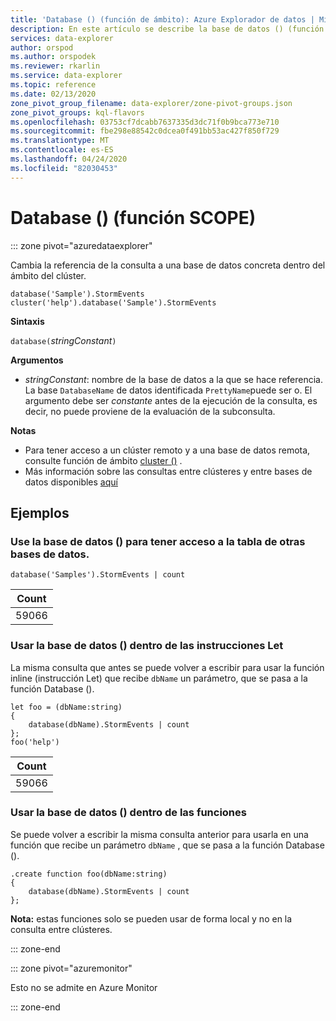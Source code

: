 ```yaml
---
title: 'Database () (función de ámbito): Azure Explorador de datos | Microsoft Docs'
description: En este artículo se describe la base de datos () (función de ámbito) en Azure Explorador de datos.
services: data-explorer
author: orspod
ms.author: orspodek
ms.reviewer: rkarlin
ms.service: data-explorer
ms.topic: reference
ms.date: 02/13/2020
zone_pivot_group_filename: data-explorer/zone-pivot-groups.json
zone_pivot_groups: kql-flavors
ms.openlocfilehash: 03753cf7dcabb7637335d3dc71f0b9bca773e710
ms.sourcegitcommit: fbe298e88542c0dcea0f491bb53ac427f850f729
ms.translationtype: MT
ms.contentlocale: es-ES
ms.lasthandoff: 04/24/2020
ms.locfileid: "82030453"
---
```

# <a name="database-scope-function"></a>Database () (función SCOPE)

::: zone pivot="azuredataexplorer"

Cambia la referencia de la consulta a una base de datos concreta dentro del ámbito del clúster. 

```kusto
database('Sample').StormEvents
cluster('help').database('Sample').StormEvents
```

**Sintaxis**

`database(`*stringConstant*`)`

**Argumentos**

* *stringConstant*: nombre de la base de datos a la que se hace referencia. La base `DatabaseName` de datos identificada `PrettyName`puede ser o. El argumento debe ser _constante_ antes de la ejecución de la consulta, es decir, no puede proviene de la evaluación de la subconsulta.

**Notas**

* Para tener acceso a un clúster remoto y a una base de datos remota, consulte función de ámbito [cluster ()](clusterfunction.md) .
* Más información sobre las consultas entre clústeres y entre bases de datos disponibles [aquí](cross-cluster-or-database-queries.md)

## <a name="examples"></a>Ejemplos

### <a name="use-database-to-access-table-of-other-database"></a>Use la base de datos () para tener acceso a la tabla de otras bases de datos. 

```kusto
database('Samples').StormEvents | count
```

|Count|
|---|
|59066|

### <a name="use-database-inside-let-statements"></a>Usar la base de datos () dentro de las instrucciones Let 

La misma consulta que antes se puede volver a escribir para usar la función inline (instrucción Let) que recibe `dbName` un parámetro, que se pasa a la función Database ().

```kusto
let foo = (dbName:string)
{
    database(dbName).StormEvents | count
};
foo('help')
```

|Count|
|---|
|59066|

### <a name="use-database-inside-functions"></a>Usar la base de datos () dentro de las funciones 

Se puede volver a escribir la misma consulta anterior para usarla en una función que recibe un parámetro `dbName` , que se pasa a la función Database ().

```kusto
.create function foo(dbName:string)
{
    database(dbName).StormEvents | count
};
```

**Nota:** estas funciones solo se pueden usar de forma local y no en la consulta entre clústeres.

::: zone-end

::: zone pivot="azuremonitor"

Esto no se admite en Azure Monitor

::: zone-end
